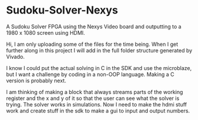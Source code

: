 # Sudoku-Solver-Nexys
A Sudoku Solver FPGA using the Nexys Video board and outputting to a 1980 x 1080 screen using HDMI.

Hi, I am only uploading some of the files for the time being. When I get further along in this project I will add in the full folder structure generated by Vivado.

I know I could put the actual solving in C in the SDK and use the microblaze, but I want a challenge by coding in a non-OOP language. Making a C version is probably next.

I am thinking of making a block that always streams parts of the working register and the x and y of it so that the user can see what the solver is trying. The solver works in simulations. Now I need to make the hdmi stuff work and create stuff in the sdk to make a gui to input and output numbers.
